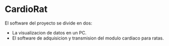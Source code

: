 # CardioRat
El software del proyecto se divide en dos:
- La visualizacion de datos en un PC.
- El software de adquisicion y transmision del modulo cardiaco para ratas.
